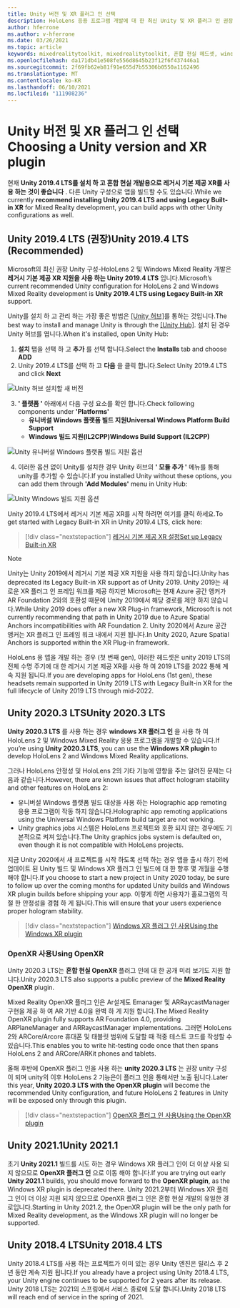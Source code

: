 ```yaml
---
title: Unity 버전 및 XR 플러그 인 선택
description: HoloLens 응용 프로그램 개발에 대 한 최신 Unity 및 XR 플러그 인 권장 사항을 최신으로 유지 합니다.
author: hferrone
ms.author: v-hferrone
ms.date: 03/26/2021
ms.topic: article
keywords: mixedrealitytoolkit, mixedrealitytoolkit, 혼합 현실 헤드셋, windows mixed reality 헤드셋, 가상 현실 헤드셋, unity
ms.openlocfilehash: da171db41e508fe556d8645b23f12f6f437446a1
ms.sourcegitcommit: 2f69fb62eb81f91e655d7b55306b0550a1162496
ms.translationtype: MT
ms.contentlocale: ko-KR
ms.lasthandoff: 06/10/2021
ms.locfileid: "111908236"
---
```

# <a name="choosing-a-unity-version-and-xr-plugin"></a><span data-ttu-id="85d41-104">Unity 버전 및 XR 플러그 인 선택</span><span class="sxs-lookup"><span data-stu-id="85d41-104">Choosing a Unity version and XR plugin</span></span>

<span data-ttu-id="85d41-105">현재 **Unity 2019.4 LTS를 설치 하 고 혼합 현실 개발용으로 레거시 기본 제공 XR를 사용 하는 것이 좋습니다** . 다른 Unity 구성으로 앱을 빌드할 수도 있습니다.</span><span class="sxs-lookup"><span data-stu-id="85d41-105">While we currently **recommend installing Unity 2019.4 LTS and using Legacy Built-in XR** for Mixed Reality development, you can build apps with other Unity configurations as well.</span></span>

## <a name="unity-20194-lts-recommended"></a><span data-ttu-id="85d41-106">Unity 2019.4 LTS (권장)</span><span class="sxs-lookup"><span data-stu-id="85d41-106">Unity 2019.4 LTS (Recommended)</span></span>

<span data-ttu-id="85d41-107">Microsoft의 최신 권장 Unity 구성-HoloLens 2 및 Windows Mixed Reality 개발은 **레거시 기본 제공 XR 지원을 사용 하는 Unity 2019.4 LTS** 입니다.</span><span class="sxs-lookup"><span data-stu-id="85d41-107">Microsoft’s current recommended Unity configuration for HoloLens 2 and Windows Mixed Reality development is **Unity 2019.4 LTS using Legacy Built-in XR** support.</span></span>

<span data-ttu-id="85d41-108">Unity를 설치 하 고 관리 하는 가장 좋은 방법은 <a href="https://unity3d.com/get-unity/download" target="_blank">[Unity 허브]</a>를 통하는 것입니다.</span><span class="sxs-lookup"><span data-stu-id="85d41-108">The best way to install and manage Unity is through the <a href="https://unity3d.com/get-unity/download" target="_blank">[Unity Hub]</a>.</span></span> <span data-ttu-id="85d41-109">설치 된 경우 Unity 허브를 엽니다.</span><span class="sxs-lookup"><span data-stu-id="85d41-109">When it's installed, open Unity Hub:</span></span>

1. <span data-ttu-id="85d41-110">**설치** 탭을 선택 하 고 **추가** 를 선택 합니다.</span><span class="sxs-lookup"><span data-stu-id="85d41-110">Select the **Installs** tab and choose **ADD**</span></span>
2. <span data-ttu-id="85d41-111">Unity 2019.4 LTS를 선택 하 고 **다음** 을 클릭 합니다.</span><span class="sxs-lookup"><span data-stu-id="85d41-111">Select Unity 2019.4 LTS and click **Next**</span></span>

![Unity 허브 설치할 새 버전](images/unity-hub-img-01.png)

3. <span data-ttu-id="85d41-113">**' 플랫폼 '** 아래에서 다음 구성 요소를 확인 합니다.</span><span class="sxs-lookup"><span data-stu-id="85d41-113">Check following components under **'Platforms'**</span></span>
    * <span data-ttu-id="85d41-114">**유니버설 Windows 플랫폼 빌드 지원**</span><span class="sxs-lookup"><span data-stu-id="85d41-114">**Universal Windows Platform Build Support**</span></span> 
    * <span data-ttu-id="85d41-115">**Windows 빌드 지원(IL2CPP)**</span><span class="sxs-lookup"><span data-stu-id="85d41-115">**Windows Build Support (IL2CPP)**</span></span>

![Unity 유니버설 Windows 플랫폼 빌드 지원 옵션](../images/Unity_Install_Option_UWP.png)

4. <span data-ttu-id="85d41-117">이러한 옵션 없이 Unity를 설치한 경우 Unity 허브의 **' 모듈 추가 '** 메뉴를 통해 unity를 추가할 수 있습니다.</span><span class="sxs-lookup"><span data-stu-id="85d41-117">If you installed Unity without these options, you can add them through **'Add Modules'** menu in Unity Hub:</span></span>

![Unity Windows 빌드 지원 옵션](../images/Unity_Install_Option_UWP2.png)

<span data-ttu-id="85d41-119">Unity 2019.4 LTS에서 레거시 기본 제공 XR를 시작 하려면 여기를 클릭 하세요.</span><span class="sxs-lookup"><span data-stu-id="85d41-119">To get started with Legacy Built-in XR in Unity 2019.4 LTS, click here:</span></span>

> [!div class="nextstepaction"]
> [<span data-ttu-id="85d41-120">레거시 기본 제공 XR 설정</span><span class="sxs-lookup"><span data-stu-id="85d41-120">Set up Legacy Built-in XR</span></span>](legacy-xr-support.md)

> [!NOTE]
> <span data-ttu-id="85d41-121">Unity는 Unity 2019에서 레거시 기본 제공 XR 지원을 사용 하지 않습니다.</span><span class="sxs-lookup"><span data-stu-id="85d41-121">Unity has deprecated its Legacy Built-in XR support as of Unity 2019.</span></span>  <span data-ttu-id="85d41-122">Unity 2019는 새로운 XR 플러그 인 프레임 워크를 제공 하지만 Microsoft는 현재 Azure 공간 앵커가 AR Foundation 2와의 호환성 때문에 Unity 2019에서 해당 경로를 제안 하지 않습니다.</span><span class="sxs-lookup"><span data-stu-id="85d41-122">While Unity 2019 does offer a new XR Plug-in framework, Microsoft is not currently recommending that path in Unity 2019 due to Azure Spatial Anchors incompatibilities with AR Foundation 2.</span></span>  <span data-ttu-id="85d41-123">Unity 2020에서 Azure 공간 앵커는 XR 플러그 인 프레임 워크 내에서 지원 됩니다.</span><span class="sxs-lookup"><span data-stu-id="85d41-123">In Unity 2020, Azure Spatial Anchors is supported within the XR Plug-in framework.</span></span>

<span data-ttu-id="85d41-124">HoloLens 용 앱을 개발 하는 경우 (첫 번째 gen), 이러한 헤드셋은 unity 2019 LTS의 전체 수명 주기에 대 한 레거시 기본 제공 XR를 사용 하 여 2019 LTS를 2022 통해 계속 지원 됩니다.</span><span class="sxs-lookup"><span data-stu-id="85d41-124">If you are developing apps for HoloLens (1st gen), these headsets remain supported in Unity 2019 LTS with Legacy Built-in XR for the full lifecycle of Unity 2019 LTS through mid-2022.</span></span>

## <a name="unity-20203-lts"></a><span data-ttu-id="85d41-125">Unity 2020.3 LTS</span><span class="sxs-lookup"><span data-stu-id="85d41-125">Unity 2020.3 LTS</span></span> 

<span data-ttu-id="85d41-126">**Unity 2020.3 LTS** 를 사용 하는 경우 **windows XR 플러그 인** 을 사용 하 여 HoloLens 2 및 Windows Mixed Reality 응용 프로그램을 개발할 수 있습니다.</span><span class="sxs-lookup"><span data-stu-id="85d41-126">If you’re using **Unity 2020.3 LTS**, you can use the **Windows XR plugin** to develop HoloLens 2 and Windows Mixed Reality applications.</span></span>

<span data-ttu-id="85d41-127">그러나 HoloLens 안정성 및 HoloLens 2의 기타 기능에 영향을 주는 알려진 문제는 다음과 같습니다.</span><span class="sxs-lookup"><span data-stu-id="85d41-127">However, there are known issues that affect hologram stability and other features on HoloLens 2:</span></span> 

* <span data-ttu-id="85d41-128">유니버설 Windows 플랫폼 빌드 대상을 사용 하는 Holographic app remoting 응용 프로그램이 작동 하지 않습니다.</span><span class="sxs-lookup"><span data-stu-id="85d41-128">Holographic app remoting applications using the Universal Windows Platform build target are not working.</span></span>
* <span data-ttu-id="85d41-129">Unity graphics jobs 시스템은 HoloLens 프로젝트와 호환 되지 않는 경우에도 기본적으로 켜져 있습니다.</span><span class="sxs-lookup"><span data-stu-id="85d41-129">The Unity graphics jobs system is defaulted on, even though it is not compatible with HoloLens projects.</span></span>

<span data-ttu-id="85d41-130">지금 Unity 2020에서 새 프로젝트를 시작 하도록 선택 하는 경우 앱을 출시 하기 전에 업데이트 된 Unity 빌드 및 Windows XR 플러그 인 빌드에 대 한 향후 몇 개월을 수행 해야 합니다.</span><span class="sxs-lookup"><span data-stu-id="85d41-130">If you choose to start a new project in Unity 2020 today, be sure to follow up over the coming months for updated Unity builds and Windows XR plugin builds before shipping your app.</span></span>  <span data-ttu-id="85d41-131">이렇게 하면 사용자가 홀로그램의 적절 한 안정성을 경험 하 게 됩니다.</span><span class="sxs-lookup"><span data-stu-id="85d41-131">This will ensure that your users experience proper hologram stability.</span></span>

> [!div class="nextstepaction"]
> [<span data-ttu-id="85d41-132">Windows XR 플러그 인 사용</span><span class="sxs-lookup"><span data-stu-id="85d41-132">Using the Windows XR plugin</span></span>](windows-xr-plugin.md)

### <a name="using-openxr"></a><span data-ttu-id="85d41-133">OpenXR 사용</span><span class="sxs-lookup"><span data-stu-id="85d41-133">Using OpenXR</span></span>

<span data-ttu-id="85d41-134">Unity 2020.3 LTS는 **혼합 현실 OpenXR** 플러그 인에 대 한 공개 미리 보기도 지원 합니다.</span><span class="sxs-lookup"><span data-stu-id="85d41-134">Unity 2020.3 LTS also supports a public preview of the **Mixed Reality OpenXR** plugin.</span></span>

<span data-ttu-id="85d41-135">Mixed Reality OpenXR 플러그 인은 Ar설계도 Emanager 및 ARRaycastManager 구현을 제공 하 여 AR 기반 4.0을 완벽 하 게 지원 합니다.</span><span class="sxs-lookup"><span data-stu-id="85d41-135">The Mixed Reality OpenXR plugin fully supports AR Foundation 4.0, providing ARPlaneManager and ARRaycastManager implementations.</span></span> <span data-ttu-id="85d41-136">그러면 HoloLens 2와 ARCore/Arcore 휴대폰 및 태블릿 범위에 도달할 때 적중 테스트 코드를 작성할 수 있습니다.</span><span class="sxs-lookup"><span data-stu-id="85d41-136">This enables you to write hit-testing code once that then spans HoloLens 2 and ARCore/ARKit phones and tablets.</span></span> 

<span data-ttu-id="85d41-137">올해 후반에 OpenXR 플러그 인을 사용 하는 **unity 2020.3 LTS** 는 권장 unity 구성이 되며 unity의 이후 HoloLens 2 기능은이 플러그 인을 통해서만 노출 됩니다.</span><span class="sxs-lookup"><span data-stu-id="85d41-137">Later this year, **Unity 2020.3 LTS with the OpenXR plugin** will become the recommended Unity configuration, and future HoloLens 2 features in Unity will be exposed only through this plugin.</span></span>

> [!div class="nextstepaction"]
> [<span data-ttu-id="85d41-138">OpenXR 플러그 인 사용</span><span class="sxs-lookup"><span data-stu-id="85d41-138">Using the OpenXR plugin</span></span>](openxr-getting-started.md)

## <a name="unity-20211"></a><span data-ttu-id="85d41-139">Unity 2021.1</span><span class="sxs-lookup"><span data-stu-id="85d41-139">Unity 2021.1</span></span>

<span data-ttu-id="85d41-140">초기 **Unity 2021.1** 빌드를 시도 하는 경우 Windows XR 플러그 인이 더 이상 사용 되지 않으므로 **OpenXR 플러그 인** 으로 이동 해야 합니다.</span><span class="sxs-lookup"><span data-stu-id="85d41-140">If you are trying out early **Unity 2021.1** builds, you should move forward to the **OpenXR plugin**, as the Windows XR plugin is deprecated there.</span></span>  <span data-ttu-id="85d41-141">Unity 2021.2부터 Windows XR 플러그 인이 더 이상 지원 되지 않으므로 OpenXR 플러그 인은 혼합 현실 개발의 유일한 경로입니다.</span><span class="sxs-lookup"><span data-stu-id="85d41-141">Starting in Unity 2021.2, the OpenXR plugin will be the only path for Mixed Reality development, as the Windows XR plugin will no longer be supported.</span></span>

## <a name="unity-20184-lts"></a><span data-ttu-id="85d41-142">Unity 2018.4 LTS</span><span class="sxs-lookup"><span data-stu-id="85d41-142">Unity 2018.4 LTS</span></span>

<span data-ttu-id="85d41-143">Unity 2018.4 LTS를 사용 하는 프로젝트가 이미 있는 경우 Unity 엔진은 릴리스 후 2 년 동안 계속 지원 됩니다.</span><span class="sxs-lookup"><span data-stu-id="85d41-143">If you already have a project using Unity 2018.4 LTS, your Unity engine continues to be supported for 2 years after its release.</span></span>  <span data-ttu-id="85d41-144">Unity 2018 LTS는 2021의 스프링에서 서비스 종료에 도달 합니다.</span><span class="sxs-lookup"><span data-stu-id="85d41-144">Unity 2018 LTS will reach end of service in the spring of 2021.</span></span>